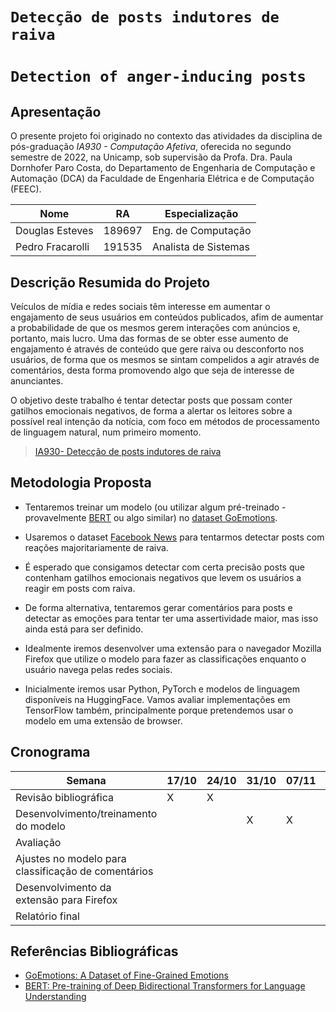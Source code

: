 # `Detecção de posts indutores de raiva`
# `Detection of anger-inducing posts`

## Apresentação

O presente projeto foi originado no contexto das atividades da disciplina de pós-graduação *IA930 - Computação Afetiva*, 
oferecida no segundo semestre de 2022, na Unicamp, sob supervisão da Profa. Dra. Paula Dornhofer Paro Costa, do Departamento de Engenharia de Computação e Automação (DCA) da Faculdade de Engenharia Elétrica e de Computação (FEEC).

|Nome  | RA | Especialização|
|--|--|--|
| Douglas Esteves  | 189697  | Eng. de Computação  | 
| Pedro Fracarolli | 191535  | Analista de Sistemas|


## Descrição Resumida do Projeto

Veículos de mídia e redes sociais têm interesse em aumentar o engajamento de seus usuários em conteúdos publicados, afim de aumentar a probabilidade de que os mesmos gerem interações com anúncios e, portanto, mais lucro. Uma das formas de se obter esse aumento de engajamento é através de conteúdo que gere raiva ou desconforto nos usuários, de forma que os mesmos se sintam compelidos a agir através de comentários, desta forma promovendo algo que seja de interesse de anunciantes.

O objetivo deste trabalho é tentar detectar posts que possam conter gatilhos emocionais negativos, de forma a alertar os leitores sobre a possível real intenção da notícia, com foco em métodos de processamento de linguagem natural, num primeiro momento. 

> [IA930- Detecção de posts indutores de raiva](https://youtu.be/FMxbsorAHPg)


## Metodologia Proposta

- Tentaremos treinar um modelo (ou utilizar algum pré-treinado - provavelmente [BERT](https://arxiv.org/abs/1810.04805) ou algo similar) no [dataset GoEmotions](https://ai.googleblog.com/2021/10/goemotions-dataset-for-fine-grained.html).

- Usaremos o dataset [Facebook News](https://github.com/jbencina/facebook-news) para tentarmos detectar posts com reações majoritariamente de raiva. 

- É esperado que consigamos detectar com certa precisão posts que contenham gatilhos emocionais negativos que levem os usuários a reagir em posts com raiva.

- De forma alternativa, tentaremos gerar comentários para posts e detectar as emoções para tentar ter uma assertividade maior, mas isso ainda está para ser definido.

- Idealmente iremos desenvolver uma extensão para o navegador Mozilla Firefox que utilize o modelo para fazer as classificações enquanto o usuário navega pelas redes sociais.

- Inicialmente iremos usar Python, PyTorch e modelos de linguagem disponíveis na HuggingFace. Vamos avaliar implementações em TensorFlow também, principalmente porque pretendemos usar o modelo em uma extensão de browser.

## Cronograma

|Semana|17/10|24/10|31/10|07/11|14/11|21/11|28/11|05/12|
|--|--|--|--|--|--|--|--|--|
|Revisão bibliográfica|X|X|
|Desenvolvimento/treinamento do modelo|||X|X|X
|Avaliação|||||X
|Ajustes no modelo para classificação de comentários|||||X|X|X|
|Desenvolvimento da extensão para Firefox|||||||X|X|
|Relatório final|||||||X|X|


## Referências Bibliográficas
- [GoEmotions: A Dataset of Fine-Grained Emotions](https://arxiv.org/abs/2005.00547)
- [BERT: Pre-training of Deep Bidirectional Transformers for Language Understanding](https://arxiv.org/abs/1810.04805)

